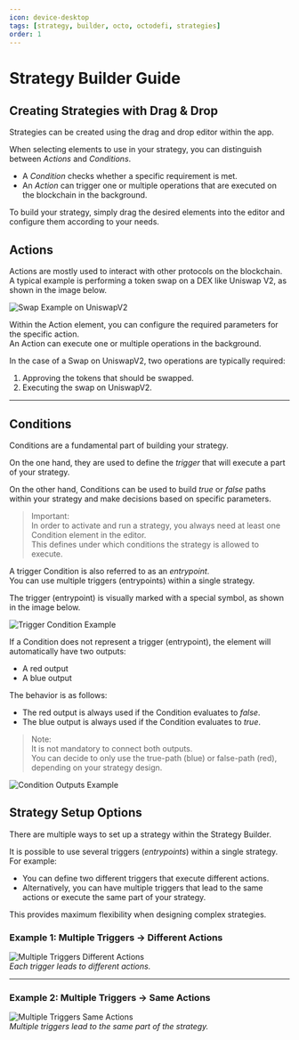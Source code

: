 ```yaml
---
icon: device-desktop
tags: [strategy, builder, octo, octodefi, strategies]
order: 1
---
```


# Strategy Builder Guide

## Creating Strategies with Drag & Drop

Strategies can be created using the drag and drop editor within the app.

When selecting elements to use in your strategy, you can distinguish between _Actions_ and _Conditions_.

- A _Condition_ checks whether a specific requirement is met.
- An _Action_ can trigger one or multiple operations that are executed on the blockchain in the background.

To build your strategy, simply drag the desired elements into the editor and configure them according to your needs.

## Actions

Actions are mostly used to interact with other protocols on the blockchain.  
A typical example is performing a token swap on a DEX like Uniswap V2, as shown in the image below.

![Swap Example on UniswapV2](../../../static/swap-action.png)

Within the Action element, you can configure the required parameters for the specific action.  
An Action can execute one or multiple operations in the background.

In the case of a Swap on UniswapV2, two operations are typically required:

1. Approving the tokens that should be swapped.
2. Executing the swap on UniswapV2.

---

## Conditions

Conditions are a fundamental part of building your strategy.

On the one hand, they are used to define the _trigger_ that will execute a part of your strategy.

On the other hand, Conditions can be used to build _true_ or _false_ paths within your strategy and make decisions based on specific parameters.

> Important:  
> In order to activate and run a strategy, you always need at least one Condition element in the editor.  
> This defines under which conditions the strategy is allowed to execute.

A trigger Condition is also referred to as an _entrypoint_.  
You can use multiple triggers (entrypoints) within a single strategy.

The trigger (entrypoint) is visually marked with a special symbol, as shown in the image below.

![Trigger Condition Example](../../../static/trigger-condition.png)

If a Condition does not represent a trigger (entrypoint), the element will automatically have two outputs:

- A red output
- A blue output

The behavior is as follows:

- The red output is always used if the Condition evaluates to _false_.
- The blue output is always used if the Condition evaluates to _true_.

> Note:  
> It is not mandatory to connect both outputs.  
> You can decide to only use the true-path (blue) or false-path (red), depending on your strategy design.

![Condition Outputs Example](../../../static/comparison-condition.png)

## Strategy Setup Options

There are multiple ways to set up a strategy within the Strategy Builder.

It is possible to use several triggers (_entrypoints_) within a single strategy.  
For example:

- You can define two different triggers that execute different actions.
- Alternatively, you can have multiple triggers that lead to the same actions or execute the same part of your strategy.

This provides maximum flexibility when designing complex strategies.

### Example 1: Multiple Triggers → Different Actions

![Multiple Triggers Different Actions](../../../static/multiple-strategies.png)  
_Each trigger leads to different actions._

---

### Example 2: Multiple Triggers → Same Actions

![Multiple Triggers Same Actions](../../../static/multiple-entrypoints.png)  
_Multiple triggers lead to the same part of the strategy._
